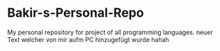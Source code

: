 # Bakir-s-Personal-Repo
My personal repository for project of all programming languages.
neuer Text welcher von mir aufm PC hinzugefügt wurde
hahah

